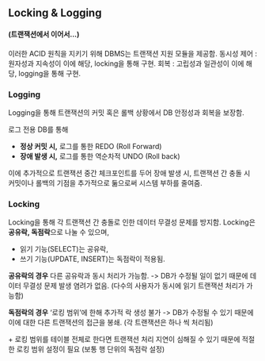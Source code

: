 ## Locking & Logging

#### (트랜잭션에서 이어서...)

이러한 ACID 원칙을 지키기 위해 DBMS는 트랜잭션 지원 모듈을 제공함.
동시성 제어 : 원자성과 지속성이 이에 해당, locking을 통해 구현.
회복 : 고립성과 일관성이 이에 해당, logging을 통해 구현.

### Logging

Logging을 통해 트랜잭션의 커밋 혹은 롤백 상황에서 DB 안정성과 회복을 보장함.

로그 전용 DB를 통해

- **정상 커밋 시,** 로그를 통한 REDO (Roll Forward)
- **장애 발생 시,** 로그를 통한 역순차적 UNDO (Roll back)

이에 추가적으로 트랜잭션 중간 체크포인트를 두어 장애 발생 시, 트랜잭션 간 충돌 시 커밋이나 롤백의 기점을 추가적으로 둚으로써 시스템 부하를 줄여줌.

### Locking

Locking을 통해 각 트랜잭션 간 충돌로 인한 데이터 무결성 문제를 방지함.
Locking은 **공유락, 독점락**으로 나눌 수 있으며,

- 읽기 기능(SELECT)는 공유락,
- 쓰기 기능(UPDATE, INSERT)는 독점락이 적용됨.

**공유락의 경우** 다른 공유락과 동시 처리가 가능함. -> DB가 수정될 일이 없기 때문에 데이터 무결성 문제 발생 염려가 없음. (다수의 사용자가 동시에 읽기 트랜잭션 처리가 가능함)

**독점락의 경우** ‘로킹 범위’에 한해 추가적 락 생성 불가 -> DB가 수정될 수 있기 때문에 이에 대한 다른 트랜잭션의 접근을 봉쇄. (각 트랜잭션은 하나 씩 처리됨)

\+ 로킹 범위를 테이블 전체로 한다면 트랜잭션 처리 지연이 심해질 수 있기 때문에 적절한 로킹 범위 설정이 필요 (보통 행 단위의 독점락 설정)
